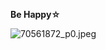 
<!--
**middzwb/middzwb** is a ✨ _special_ ✨ repository because its `README.md` (this file) appears on your GitHub profile.

Here are some ideas to get you started:

- 🔭 I’m currently working on ...
- 🌱 I’m currently learning ...
- 👯 I’m looking to collaborate on ...
- 🤔 I’m looking for help with ...
- 💬 Ask me about ...
- 📫 How to reach me: ...
- 😄 Pronouns: ...
- ⚡ Fun fact: ...
-->

**Be Happy☆**

<!--
![kirin](70561872_p0.jpeg)
-->

![70561872_p0.jpeg](https://i.loli.net/2021/04/11/wa5APHBcITYV1pm.jpg)